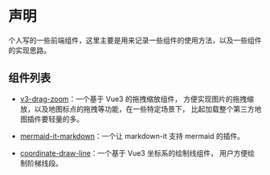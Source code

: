 # 声明

个人写的一些前端组件，这里主要是用来记录一些组件的使用方法，以及一些组件的实现思路。

## 组件列表

- [v3-drag-zoom](./v3-drag-zoom.md)：一个基于 Vue3 的拖拽缩放组件，
方便实现图片的拖拽缩放，以及地图标点的拖拽等功能，在一些特定场景下， 
比起加载整个第三方地图插件要轻量的多。

- [mermaid-it-markdown](./mermaid-it-markdown.md)：一个让 markdown-it 支持 mermaid 的插件。

- [coordinate-draw-line](./coordinate-draw-line.md)：一个基于 Vue3 坐标系的绘制线组件，
用户方便绘制阶梯线段。